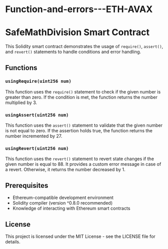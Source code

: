 # Function-and-errors---ETH-AVAX
# SafeMathDivision Smart Contract

This Solidity smart contract demonstrates the usage of `require()`, `assert()`, and `revert()` statements to handle conditions and error handling.

## Functions

### `usingRequire(uint256 num)`

This function uses the `require()` statement to check if the given number is greater than zero. If the condition is met, the function returns the number multiplied by 3.

### `usingAssert(uint256 num)`

This function uses the `assert()` statement to validate that the given number is not equal to zero. If the assertion holds true, the function returns the number incremented by 27.

### `usingRevert(uint256 num)`

This function uses the `revert()` statement to revert state changes if the given number is equal to 88. It provides a custom error message in case of a revert. Otherwise, it returns the number decreased by 1.

## Prerequisites

- Ethereum-compatible development environment
- Solidity compiler (version ^0.8.0 recommended)
- Knowledge of interacting with Ethereum smart contracts

## License
This project is licensed under the MIT License - see the LICENSE file for details.
